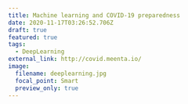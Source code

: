 ```yaml
---
title: Machine learning and COVID-19 preparedness
date: 2020-11-17T03:26:52.706Z
draft: true
featured: true
tags:
  - DeepLearning
external_link: http://covid.meenta.io/
image:
  filename: deeplearning.jpg
  focal_point: Smart
  preview_only: true
---
```

